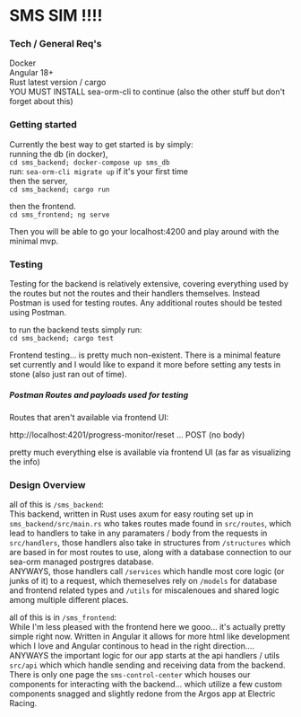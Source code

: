 # SMS SIM !!!!
### Tech / General Req's

Docker  
Angular 18+  
Rust latest version / cargo  
YOU MUST INSTALL sea-orm-cli to continue (also the other stuff but don't forget about this)

### Getting started

Currently the best way to get started is by simply:  
running the db (in docker),  
`cd sms_backend; docker-compose up sms_db`  
run: `sea-orm-cli migrate up` if it's your first time  
then the server,  
`cd sms_backend; cargo run`  

then the frontend.  
`cd sms_frontend; ng serve`  

Then you will be able to go your localhost:4200 and play around with the minimal mvp.

### Testing

Testing for the backend is relatively extensive, covering everything used by the routes but not the routes and their handlers themselves. Instead Postman is used for testing routes. Any additional routes should be tested using Postman.

to run the backend tests simply run:  
`cd sms_backend; cargo test`

Frontend testing... is pretty much non-existent. There is a minimal feature set currently and I would like to expand it more before setting any tests in stone (also just ran out of time).  

##### Postman Routes and payloads used for testing

Routes that aren't available via frontend UI:  

http://localhost:4201/progress-monitor/reset ... POST (no body)

pretty much everything else is available via frontend UI (as far as visualizing the info)

### Design Overview

all of this is `/sms_backend`:  
	This backend, written in Rust uses axum for easy routing set up in `sms_backend/src/main.rs` who takes routes made found in `src/routes`, which lead to handlers to take in any paramaters / body from the requests in `src/handlers`, those handlers also take in structures from `/structures` which are based in for most routes to use, along with a database connection to our sea-orm managed postrgres database.  
	ANYWAYS, those handlers call `/services` which handle most core logic (or junks of it) to a request, which themeselves rely on `/models` for database and frontend related types and `/utils` for miscalenoues  and shared logic among multiple different places.  

all of this is in `/sms_frontend`:  
	While I'm less pleased with the frontend here we gooo... it's actually pretty simple right now. Written in Angular it allows for more html like development which I love and Angular continous to head in the right direction.... ANYWAYS the important logic for our app starts at the api handlers / utils `src/api` which which handle sending and receiving data from the backend. There is only one page the `sms-control-center` which houses our components for interacting with the backend... which utilize a few custom components snagged and slightly redone from the Argos app at Electric Racing.
